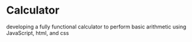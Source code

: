 # Calculator

developing a fully functional calculator to perform basic arithmetic using JavaScript, html, and css